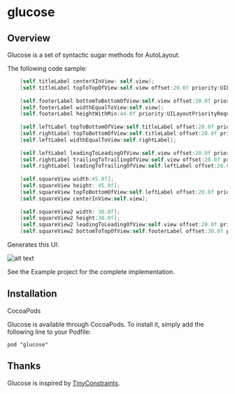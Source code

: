# glucose
## Overview
Glucose is a set of syntactic sugar methods for AutoLayout. 

The following code sample:
```Objective-C
    [self.titleLabel centerXInView: self.view];
    [self.titleLabel topToTopOfView:self.view offset:20.0f priority:UILayoutPriorityRequired isActive:YES];
    
    [self.footerLabel bottomToBottomOfView:self.view offset:20.0f priority:UILayoutPriorityRequired isActive:YES];
    [self.footerLabel widthEqualToView:self.view];
    [self.footerLabel heightWithMin:44.0f priority:UILayoutPriorityRequired isActive:YES];
    
    [self.leftLabel topToBottomOfView:self.titleLabel offset:20.0f priority:UILayoutPriorityRequired isActive:YES];
    [self.rightLabel topToBottomOfView:self.titleLabel offset:20.0f priority:UILayoutPriorityRequired isActive:YES];
    [self.leftLabel widthEqualToView:self.rightLabel];
    
    [self.leftLabel leadingToLeadingOfView:self.view offset:20.0f priority:UILayoutPriorityRequired isActive:YES];
    [self.rightLabel trailingToTrailingOfView:self.view offset:20.0f priority:UILayoutPriorityRequired isActive:YES];
    [self.rightLabel leadingToTrailingOfView:self.leftLabel offset:20.0f priority:UILayoutPriorityRequired isActive:YES];
    
    [self.squareView width:45.0f];
    [self.squareView height: 45.0f];
    [self.squareView topToBottomOfView:self.leftLabel offset:20.0f priority:UILayoutPriorityRequired isActive:YES];
    [self.squareView centerInView:self.view];
    
    [self.squareView2 width: 30.0f];
    [self.squareView2 height:30.0f];
    [self.squareView2 leadingToLeadingOfView:self.view offset:20.0f priority:UILayoutPriorityRequired isActive:YES];
    [self.squareView2 bottomToTopOfView:self.footerLabel offset:30.0f priority:UILayoutPriorityRequired isActive:YES];
```
Generates this UI:

![alt text](https://github.com/idomizrachi/glucose/blob/master/Screenshots/Sample.png?raw=true "Sample App")

See the Example project for the complete implementation.

## Installation
CocoaPods

Glucose is available through CocoaPods. To install it, simply add the following line to your Podfile:

```Rubu
pod "glucose"
```

## Thanks
Glucose is inspired by [TinyConstraints](https://github.com/roberthein/TinyConstraints).


